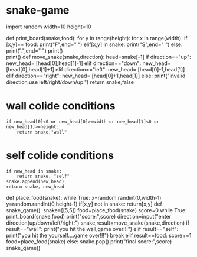 # snake-game
import random
width=10
height=10

def print_board(snake,food):
    for y in range(height):
        for x in range(width):
            if [x,y]== food:
                print("F",end=" ")
            elif[x,y] in snake:
                print("S",end=" ")
            else:
                print(".",end=" ")
        print()        
    print()
def move_snake(snake,direction):
    head=snake[-1]
    if direction=="up":
        new_head= [head[0],head[1]-1]
    elif direction=="down":
        new_head= [head[0],head[1]+1]
    elif direction=="left":
         new_head= [head[0]-1,head[1]]
    elif direction=="right":
        new_head= [head[0]+1,head[1]]
    else:
        print("invalid direction,use left/right/down/up.")
        return snake,false
# wall colide conditions
    if new_head[0]<0 or new_head[0]>=width or new_head[1]<0 or new_head[1]>=height:
        return snake,"wall"
# self colide conditions
    if new_head in snake:
        return snake, "self"
    snake.append(new_head)
    return snake, new_head
def place_food(snake):
    while True:
        x=random.randint(0,width-1)
        y=random.randint(0,height-1)
        if[x,y] not in snake:
           return[x,y]
def snake_game():
    snake=[[5,5]]
    food=place_food(snake)
    score=0
    while True:
        print_board(snake,food)
        print("score:",score)
        direction=input("enter direction(up/down/left/right:")
        snake,result=move_snake(snake,direction)
        if result=="wall":
            print("you hit the wall,game over!!!")
        elif result=="self":
            print("you hit the yourself....game over!!!")
            break
        elif result==food:
            score+=1
            food=place_food(snake)
        else:
            snake.pop()
    print("final score:",score)            
snake_game()        
